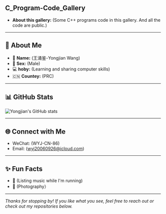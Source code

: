 ## C_Program-Code_Gallery

- **About this gallery:** (Some C++ programs code in this gallery. And all the code are public.) 

---

## 🚀 About Me

- 👤 **Name:** (王涌鉴-Yongjian Wang)
- 👤 **Sex:** (Male)
- 💻 **hoby:** (Learning and sharing computer skills)
- 🇨🇳 **Countey:** (PRC)
  
---

## 📊 GitHub Stats

![Yongjian's GitHub stats](https://github-readme-stats.vercel.app/api?username=yongjian0926&show_icons=true&theme=radical)

---

## 🌐 Connect with Me

- WeChat: (WYJ-CN-86)
- Email: (wyj20060926@icloud.com)

---

## ✨ Fun Facts

- 🎵 (Listing music while I'm running)
- 📸 (Photography）

---

_Thanks for stopping by! If you like what you see, feel free to reach out or check out my repositories below._
